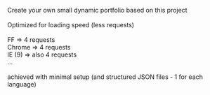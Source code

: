 Create your own small dynamic portfolio based on this project
<br/><br/>
Optimized for loading speed (less requests)
<br/><br/>
FF => 4 requests<br/>
Chrome => 4 requests<br/>
IE (9) => also 4 requests<br/>
...
<br/><br/>
achieved with minimal setup (and structured JSON files - 1 for each language) 